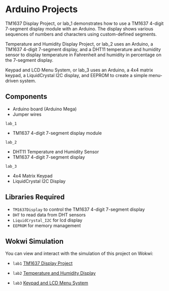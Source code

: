 # Arduino Projects

TM1637 Display Project, or lab_1 demonstrates how to use a TM1637 4-digit 7-segment display module with an Arduino. 
The display shows various sequences of numbers and characters using custom-defined segments.

Temperature and Humidity Display Project, or lab_2 uses an Arduino, a TM1637 4-digit 7-segment display, and a DHT11 temperature and humidity sensor to display temperature in Fahrenheit and humidity in percentage on the 7-segment display.

Keypad and LCD Menu System, or lab_3 uses an Arduino, a 4x4 matrix keypad, a LiquidCrystal I2C display, and EEPROM to create a simple menu-driven system.


## Components
* Arduino board (Arduino Mega)
* Jumper wires
  
`lab_1`

* TM1637 4-digit 7-segment display module

`lab_2`

- DHT11 Temperature and Humidity Sensor
- TM1637 4-digit 7-segment display

`lab_3`

- 4x4 Matrix Keypad
- LiquidCrystal I2C Display


## Libraries Required
- `TM1637Display` to control the TM1637 4-digit 7-segment display
- `DHT` to read data from DHT sensors
- `LiquidCrystal_I2C` for lcd display
- `EEPROM` for memory management
  
<!-- This is commented out.
## Code Description
<details>
  <summary>lab_1</summary>

*kim1_4*      Counts down from 100 to 0 in steps of 2, displaying each number. Displays the character "MIN" after clearing the display.
Counts up from 0 to 100 in steps of 2, displaying each number.

*kim2_1*      Counts down from 200 to 0 in steps of 20, displaying each number with a decimal point. Clears the display.
Counts up from 0 to 200 in steps of 20, displaying each number with a decimal point.

*kim3_4*      Continuously scrolls the string "TRAIN LEFT" across the display.

*Main Loop*    sets the brightness of the display and calls the defined routines in sequence

</details>
<details>
  <summary>lab_2</summary>
  
*temperature* displays the temperature in Fahrenheit on the 7-segment display and prints it to the serial monitor.

*humidity* displays the humidity percentage on the 7-segment display and prints it to the serial monitor.
</details>
<details>
  <summary>lab_3</summary>
  
</details>
 -->
## Wokwi Simulation
You can view and interact with the simulation of this project on Wokwi: 

* `lab1`  [TM1637 Display Project](//https://wokwi.com/projects/376034534469872641)

* `lab2`  [Temperature and Humidity Display](//https://wokwi.com/projects/376037042816877569)

* `lab3`  [Keypad and LCD Menu System](//https://wokwi.com/projects/376034534469872641)
